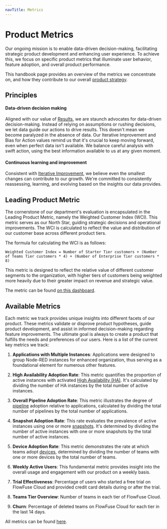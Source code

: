 ```yaml
---
navTitle: Metrics
---
```


# Product Metrics

Our ongoing mission is to enable data-driven decision-making, facilitating strategic product development and enhancing user experience. To achieve this, we focus on specific product metrics that illuminate user behavior, feature adoption, and overall product performance. 

This handbook page provides an overview of the metrics we concentrate on, and how they contribute to our overall [product strategy](./strategy.md).

## Principles

#### Data-driven decision making 
Aligned with our value of [Results](../company/values.md#📈-results), we are staunch advocates for data-driven decision-making. Instead of relying on assumptions or rushing decisions, we let data guide our actions to drive results. This doesn't mean we become paralyzed in the absence of data. Our Iterative Improvement and Bias for Action values remind us that it's crucial to keep moving forward, even when perfect data isn't available. We balance careful analysis with swift action, using the best information available to us at any given moment.

#### Continuous learning and improvement
Consistent with [Iterative Improvement](../company/values.md#🔁-iterative-improvement), we believe even the smallest changes can contribute to our growth. We're committed to consistently reassessing, learning, and evolving based on the insights our data provides.

## Leading Product Metric

The cornerstone of our department's evaluation is encapsulated in the Leading Product Metric, namely the Weighted Customer Index (WCI). This metric serves as our North Star, guiding strategic decisions and operational improvements. The WCI is calculated to reflect the value and distribution of our customer base across different product tiers.

The formula for calculating the WCI is as follows:

```Weighted Customer Index = Number of Starter Tier customers + (Number of Teams Tier customers * 4) + (Number of Enterprise Tier customers * 8)```

This metric is designed to reflect the relative value of different customer segments to the organization, with higher tiers of customers being weighted more heavily due to their greater impact on revenue and strategic value.

The metric can be found [on this dashboard](https://new-product-metrics.flowfuse.cloud/dashboard/product).

## Available Metrics

Each metric we track provides unique insights into different facets of our product. These metrics validate or disprove product hypotheses, guide product development, and assist in informed decision-making regarding feature improvements. The ultimate goal is always to create a product that fulfills the needs and preferences of our users. Here is a list of the current key metrics we track:

1. **Applications with Multiple Instances**: Applications were designed to group Node-RED instances for enhanced organization, thus serving as a foundational element for numerous other features.

2. **High Availability Adoption Rate**: This metric quantifies the proportion of active instances with activated [High Availability (HA)](/docs/user/high-availability/). It's calculated by dividing the number of HA instances by the total number of active instances.

3. **Overall Pipeline Adoption Rate**: This metric illustrates the degree of [pipeline](/docs/user/devops-pipelines/) adoption relative to applications, calculated by dividing the total number of pipelines by the total number of applications.

4. **Snapshot Adoption Rate**: This rate evaluates the prevalence of active instances using one or more [snapshots](/docs/user/snapshots/). It's determined by dividing the number of active instances with one or more snapshots by the total number of active instances.

5. **Device Adoption Rate**: This metric demonstrates the rate at which teams adopt [devices](/docs/device-agent/introduction/), determined by dividing the number of teams with one or more devices by the total number of teams.

6. **Weekly Active Users**: This fundamental metric provides insight into the overall usage and engagement with our product on a weekly basis.

7. **Trial Effectiveness**: Percentage of users who started a free trial on FlowFuse Cloud and provided credit card details during or after the trial.

8. **Teams Tier Overview**: Number of teams in each tier of FlowFuse Cloud.

9. **Churn**: Percentage of deleted teams on FlowFuse Cloud for each tier in the last 14 days.

All metrics can be found [here](https://product-metrics.flowforge.cloud/ui/#!/0?socketid=eqAkzz9g64b4fhnSAAGx).